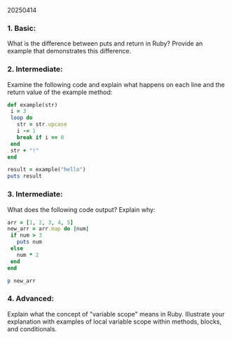 
20250414

### 1.  ​Basic​: 

What is the difference between puts and return in Ruby? Provide an example that demonstrates this difference.

### 2.  ​Intermediate​:

Examine the following code and explain what happens on each line and the return value of the example method:

```ruby
def example(str)
 i = 3
 loop do
   str = str.upcase
   i -= 1
   break if i == 0
 end
 str + "!"
end

result = example("hello")
puts result
```

### 3.  ​Intermediate​:

What does the following code output? Explain why:

```ruby
arr = [1, 2, 3, 4, 5]
new_arr = arr.map do |num|
 if num > 3
   puts num
 else
   num * 2
 end
end

p new_arr
```
 
### 4.  ​Advanced​:

Explain what the concept of "variable scope" means in Ruby. Illustrate your explanation with examples of local variable scope within methods, blocks, and conditionals.
